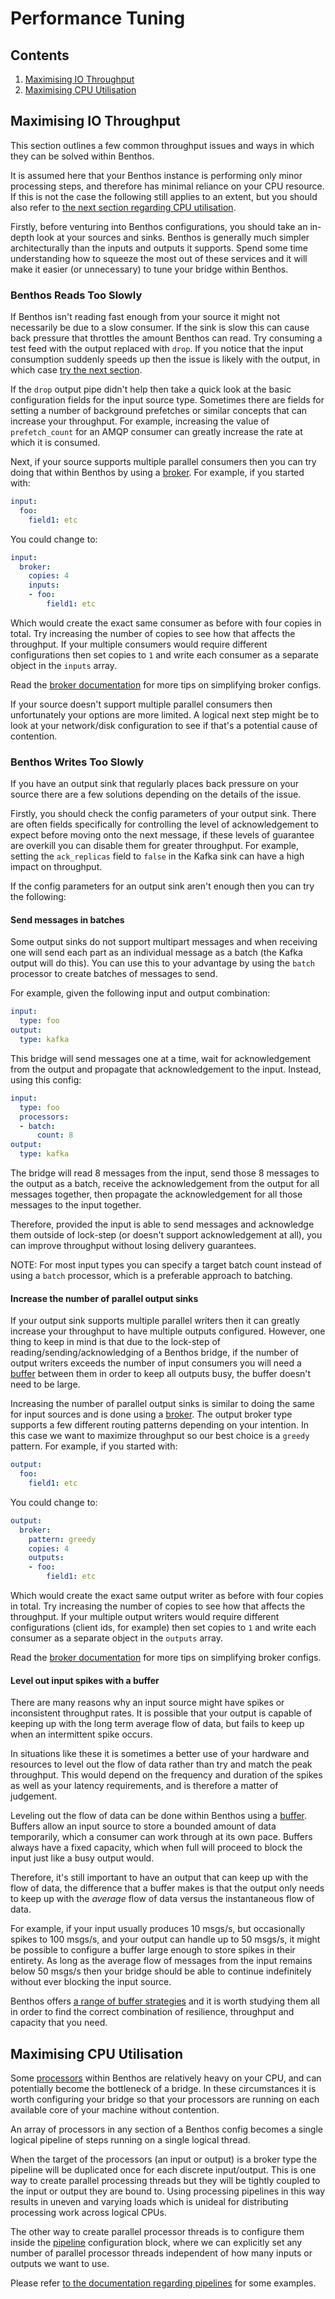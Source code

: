Performance Tuning
==================

Contents
--------

1. [Maximising IO Throughput](#maximising-io-throughput)
2. [Maximising CPU Utilisation](#maximising-cpu-utilisation)

Maximising IO Throughput
------------------------

This section outlines a few common throughput issues and ways in which they can be solved within Benthos.

It is assumed here that your Benthos instance is performing only minor processing steps, and therefore has minimal reliance on your CPU resource. If this is not the case the following still applies to an extent, but you should also refer to [the next section regarding CPU utilisation](#maximising-cpu-utilisation).

Firstly, before venturing into Benthos configurations, you should take an in-depth look at your sources and sinks. Benthos is generally much simpler architecturally than the inputs and outputs it supports. Spend some time understanding how to squeeze the most out of these services and it will make it easier (or unnecessary) to tune your bridge within Benthos.

### Benthos Reads Too Slowly

If Benthos isn't reading fast enough from your source it might not necessarily be due to a slow consumer. If the sink is slow this can cause back pressure that throttles the amount Benthos can read. Try consuming a test feed with the output replaced with `drop`. If you notice that the input consumption suddenly speeds up then the issue is likely with the output, in which case [try the next section](#benthos-writes-too-slowly).

If the `drop` output pipe didn't help then take a quick look at the basic configuration fields for the input source type. Sometimes there are fields for setting a number of background prefetches or similar concepts that can increase your throughput. For example, increasing the value of `prefetch_count` for an AMQP consumer can greatly increase the rate at which it is consumed.

Next, if your source supports multiple parallel consumers then you can try doing that within Benthos by using a [broker](./inputs/README.md#broker). For example, if you started with:

```yaml
input:
  foo:
    field1: etc
```

You could change to:

```yaml
input:
  broker:
    copies: 4
    inputs:
    - foo:
        field1: etc
```

Which would create the exact same consumer as before with four copies in total. Try increasing the number of copies to see how that affects the throughput. If your multiple consumers would require different configurations then set copies to `1` and write each consumer as a separate object in the `inputs` array.

Read the [broker documentation](./inputs/README.md#broker) for more tips on simplifying broker configs.

If your source doesn't support multiple parallel consumers then unfortunately your options are more limited. A logical next step might be to look at your network/disk configuration to see if that's a potential cause of contention.

### Benthos Writes Too Slowly

If you have an output sink that regularly places back pressure on your source there are a few solutions depending on the details of the issue.

Firstly, you should check the config parameters of your output sink. There are often fields specifically for controlling the level of acknowledgement to expect before moving onto the next message, if these levels of guarantee are overkill you can disable them for greater throughput. For example, setting the `ack_replicas` field to `false` in the Kafka sink can have a high impact on throughput.

If the config parameters for an output sink aren't enough then you can try the following:

#### Send messages in batches

Some output sinks do not support multipart messages and when receiving one will send each part as an individual message as a batch (the Kafka output will do this). You can use this to your advantage by using the `batch` processor to create batches of messages to send.

For example, given the following input and output combination:

```yaml
input:
  type: foo
output:
  type: kafka
```

This bridge will send messages one at a time, wait for acknowledgement from the output and propagate that acknowledgement to the input. Instead, using this config:

```yaml
input:
  type: foo
  processors:
  - batch:
      count: 8
output:
  type: kafka
```

The bridge will read 8 messages from the input, send those 8 messages to the output as a batch, receive the acknowledgement from the output for all messages together, then propagate the acknowledgement for all those messages to the input together.

Therefore, provided the input is able to send messages and acknowledge them outside of lock-step (or doesn't support acknowledgement at all), you can improve throughput without losing delivery guarantees.

NOTE: For most input types you can specify a target batch count instead of using a `batch` processor, which is a preferable approach to batching.

#### Increase the number of parallel output sinks

If your output sink supports multiple parallel writers then it can greatly increase your throughput to have multiple outputs configured. However, one thing to keep in mind is that due to the lock-step of reading/sending/acknowledging of a Benthos bridge, if the number of output writers exceeds the number of input consumers you will need a [buffer](./buffers/README.md) between them in order to keep all outputs busy, the buffer doesn't need to be large.

Increasing the number of parallel output sinks is similar to doing the same for input sources and is done using a [broker](./outputs/README.md#broker). The output broker type supports a few different routing patterns depending on your intention. In this case we want to maximize throughput so our best choice is a `greedy` pattern. For example, if you started with:

```yaml
output:
  foo:
    field1: etc
```

You could change to:

```yaml
output:
  broker:
    pattern: greedy
    copies: 4
    outputs:
    - foo:
        field1: etc
```

Which would create the exact same output writer as before with four copies in total. Try increasing the number of copies to see how that affects the throughput. If your multiple output writers would require different configurations (client ids, for example) then set copies to `1` and write each consumer as a separate object in the `outputs` array.

Read the [broker documentation](./outputs/README.md#broker) for more tips on simplifying broker configs.

#### Level out input spikes with a buffer

There are many reasons why an input source might have spikes or inconsistent throughput rates. It is possible that your output is capable of keeping up with the long term average flow of data, but fails to keep up when an intermittent spike occurs.

In situations like these it is sometimes a better use of your hardware and resources to level out the flow of data rather than try and match the peak throughput. This would depend on the frequency and duration of the spikes as well as your latency requirements, and is therefore a matter of judgement.

Leveling out the flow of data can be done within Benthos using a [buffer](./buffers/README.md). Buffers allow an input source to store a bounded amount of data temporarily, which a consumer can work through at its own pace. Buffers always have a fixed capacity, which when full will proceed to block the input just like a busy output would.

Therefore, it's still important to have an output that can keep up with the flow of data, the difference that a buffer makes is that the output only needs to keep up with the *average* flow of data versus the instantaneous flow of data.

For example, if your input usually produces 10 msgs/s, but occasionally spikes to 100 msgs/s, and your output can handle up to 50 msgs/s, it might be possible to configure a buffer large enough to store spikes in their entirety. As long as the average flow of messages from the input remains below 50 msgs/s then your bridge should be able to continue indefinitely without ever blocking the input source.

Benthos offers [a range of buffer strategies](./buffers/README.md) and it is worth studying them all in order to find the correct combination of resilience, throughput and capacity that you need.

Maximising CPU Utilisation
--------------------------

Some [processors](./processors/README.md) within Benthos are relatively heavy on your CPU, and can potentially become the bottleneck of a bridge. In these circumstances it is worth configuring your bridge so that your processors are running on each available core of your machine without contention.

An array of processors in any section of a Benthos config becomes a single logical pipeline of steps running on a single logical thread.

When the target of the processors (an input or output) is a broker type the pipeline will be duplicated once for each discrete input/output. This is one way to create parallel processing threads but they will be tightly coupled to the input or output they are bound to. Using processing pipelines in this way results in uneven and varying loads which is unideal for distributing processing work across logical CPUs.

The other way to create parallel processor threads is to configure them inside the [pipeline](./pipeline.md) configuration block, where we can explicitly set any number of parallel processor threads independent of how many inputs or outputs we want to use.

Please refer [to the documentation regarding pipelines](./pipeline.md) for some examples.
